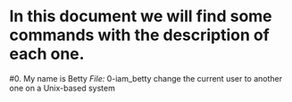 # In this document we will find some commands with the description of each one.

#0. My name is Betty
*File:* 0-iam_betty
change the current user to another one on a Unix-based system

